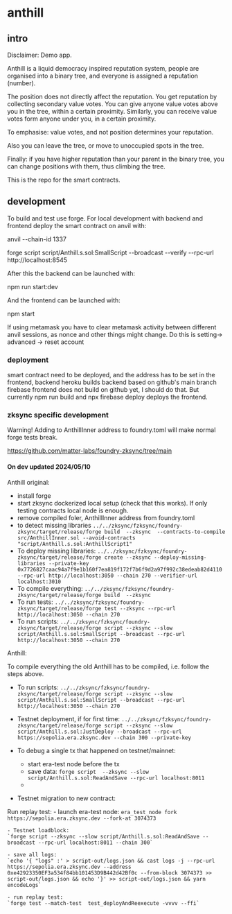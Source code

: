 # anthill

## intro

Disclaimer: Demo app.

Anthill is a liquid democracy inspired reputation system, people are organised into a binary tree, and everyone is assigned a reputation (number).

The position does not directly affect the reputation. You get reputation by collecting secondary value votes. You can give anyone value votes above you in the tree, within a certain proximity. Similarly, you can receive value votes form anyone under you, in a certain proximity.

To emphasise: value votes, and not position determines your reputation.

Also you can leave the tree, or move to unoccupied spots in the tree.

Finally: if you have higher reputation than your parent in the binary tree, you can change positions with them, thus climbing the tree.

This is the repo for the smart contracts.

## development

To build and test use forge. For local development with backend and frontend deploy the smart contract on anvil with:

anvil --chain-id 1337

forge script script/Anthill.s.sol:SmallScript --broadcast --verify --rpc-url http://localhost:8545

After this the backend can be launched with:

npm run start:dev

And the frontend can be launched with:

npm start

If using metamask you have to clear metamask activity between different anvil sessions, as nonce and other things might change. Do this is setting-> advanced -> reset account

### deployment

smart contract need to be deployed, and the address has to be set in the frontend, backend
heroku builds backend based on github's main branch
firebase frontend does not build on github yet, I should do that. But currently npm run build and npx firebase deploy deploys the frontend.

### zksync specific development

Warning! Adding to AnthillInner address to foundry.toml will make normal forge tests break.

https://github.com/matter-labs/foundry-zksync/tree/main

#### On dev updated 2024/05/10

Anthill original:

- install forge
- start zksync dockerized local setup (check that this works). If only testing contracts local node is enough.
- remove compiled foler, AnthillInner address from foundry.toml
- to detect missing libraries `../../zksync/fzksync/foundry-zksync/target/release/forge build  --zksync  --contracts-to-compile src/AnthillInner.sol --avoid-contracts "script/Anthill.s.sol:AnthillScript1" `
- To deploy missing libraries: `../../zksync/fzksync/foundry-zksync/target/release/forge create --zksync --deploy-missing-libraries --private-key 0x7726827caac94a7f9e1b160f7ea819f172f7b6f9d2a97f992c38edeab82d4110 --rpc-url http://localhost:3050 --chain 270 --verifier-url localhost:3010`
- To compile everything: `../../zksync/fzksync/foundry-zksync/target/release/forge build  --zksync `
- To run tests: `../../zksync/fzksync/foundry-zksync/target/release/forge test --zksync --rpc-url http://localhost:3050 --chain 270`
- To run scripts: `../../zksync/fzksync/foundry-zksync/target/release/forge script --zksync --slow script/Anthill.s.sol:SmallScript --broadcast --rpc-url http://localhost:3050 --chain 270`

Anthill:

To compile everything the old Anthill has to be compiled, i.e. follow the steps above.

- To run scripts: `../../zksync/fzksync/foundry-zksync/target/release/forge script --zksync --slow script/Anthill.s.sol:SmallScript --broadcast --rpc-url http://localhost:3050 --chain 270`

- Testnet deployment, if for first time:
  `../../zksync/fzksync/foundry-zksync/target/release/forge script --zksync --slow script/Anthill.s.sol:JustDeploy --broadcast --rpc-url https://sepolia.era.zksync.dev --chain 300 --private-key`

- To debug a single tx that happened on testnet/mainnet:
  - start era-test node before the tx
  - save data:
    `forge script  --zksync --slow script/Anthill.s.sol:ReadAndSave --rpc-url localhost:8011`
  - 

- Testnet migration to new contract:

Run replay test: 
    - launch era-test node: 
    `era_test_node fork https://sepolia.era.zksync.dev --fork-at 3074373 `

    - Testnet loadblock: 
    `forge script --zksync --slow script/Anthill.s.sol:ReadAndSave --broadcast --rpc-url localhost:8011 --chain 300`

    - save all logs: 
    `echo '{ "logs" :' > script-out/logs.json && cast logs -j --rpc-url https://sepolia.era.zksync.dev --address 0xe42923350EF3a534f84bb101453D9B442d42Bf0c --from-block 3074373 >> script-out/logs.json && echo '}' >> script-out/logs.json && yarn encodeLogs`

    - run replay test: 
    `forge test --match-test  test_deployAndReexecute -vvvv --ffi`
    
